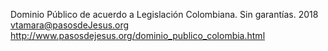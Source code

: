 Dominio Público de acuerdo a Legislación Colombiana. Sin garantías.
2018 vtamara@pasosdeJesus.org	
http://www.pasosdejesus.org/dominio_publico_colombia.html


